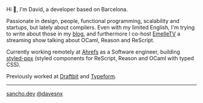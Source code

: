 Hi 👋, I'm David, a developer based on Barcelona.

Passionate in design, people, functional programming, scalability and startups, but lately about compilers. Even with my limited English, I'm trying to write about those in my [blog](https://sancho.dev/blog), and furthermore I co-host [EmelleTV](https://twitch.tv/emelletv) a streaming show talking about OCaml, Reason and ReScript.

Currently working remotely at [Ahrefs](https://ahrefs.com) as a Software engineer, building [styled-ppx](https://github.com/davesnx/styled-ppx) (styled components for ReScript, Reason and OCaml with typed CSS).

Previously worked at [Draftbit](https://draftbit.com) and [Typeform](https://typeform.com).





---








[sancho.dev](https://sancho.dev) [@davesnx](https://twitter.com/davesnx) 
